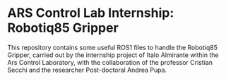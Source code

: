 # ARS Control Lab Internship: Robotiq85 Gripper

This repository contains some useful ROS1 files to handle the Robotiq85 Gripper, carried out by the internship project of Italo Almirante within the Ars Control Laboratory, with the collaboration of the professor Cristian Secchi and the researcher Post-doctoral Andrea Pupa.
